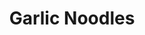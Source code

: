 ---
layout: recipe
title:  "Garlic Noodles"
image: garlic-noodles.jpg
imagecredit: https://www.budgetbytes.com/2009/12/garlic-noodles/
dateAdded: 20170920

authorName: Beth M.
authorURL: 
sourceName: Budget Bytes
sourceURL: https://www.budgetbytes.com/2009/12/garlic-noodles/
category: 
yield: 4
prepTime: 10
cookTime: 15

ingredients:
- 8 oz. 1/2 lb. angel hair pasta 
- 4 cloves garlic 
- 1/2 bunch green onions 
- 4 Tbsp butter 
- 2 tsp soy sauce 
- 2 Tbsp brown sugar 
- 1 tsp sesame oil 
- 2 Tbsp oyster sauce 


directions:
- Add the oyster sauce, brown sugar, soy sauce and sesame oil to a bowl and stir until combined.
- Bring a large pot of water to a boil and cook the noodles according to the package directions (boil for 7-10 minutes). 
- Drain the cooked noodles in a colander, then set aside.
- While the pasta cooks, mince the garlic and slice the green onions. 
- Melt the butter in a large skillet over medium-low heat. 
- Once the butter is melted and bubbly, add the garlic and onions (save a few for garnish) and sauté until they are soft and fragrant (1-2 minutes).
- Remove the skillet from the heat. 
- Add the drained pasta and oyster sauce mixture to the skillet, and stir well to coat the pasta. If your pasta is stiff or sticky making it hard to stir, sprinkle a small amount of hot water over the pasta to loosen it up. 
- Garnish the pasta with any reserved sliced green onions, then serve.


---